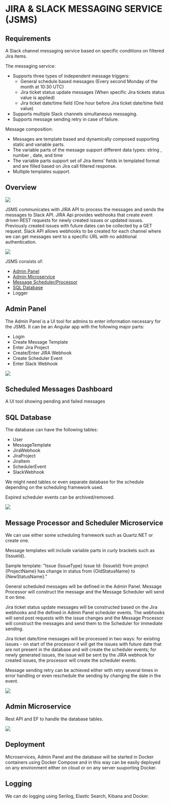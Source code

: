# JIRA & SLACK MESSAGING SERVICE (JSMS)

## Requirements

A Slack channel messaging service based on specific conditions on filtered Jira items.

The messaging service:
- Supports three types of independent message triggers:
	- General schedule based messages (Every second Monday of the month at 10:30 UTC)
	- Jira ticket status update messages (When specific Jira tickets status value is applied)
	- Jira ticket date/time field (One hour before Jira ticket date/time field value)
- Supports multiple Slack channels simultaneous messaging.
- Supports message sending retry in case of failure.

Message composition:
- Messages are template based and dynamically composed supporting static and variable parts.
- The variable parts of the message support different data types: string , number , date, and time 
- The variable parts support set of Jira items’ fields in templated format and are filled based on Jira call filtered response.
- Multiple templates support.

## Overview

![](general-diagram.png)

JSMS communicates with JIRA API to process the messages and sends the messages to Slack API.
JIRA Api provides webhooks that create event driven REST requests for newly created issues or updated issues. Previously created issues with future dates can be collected by a GET request.
Slack API allows webhooks to be created for each channel where we can get messages sent to a specific URL with no additional authentication.

![](jsms-diagram.png)
	
JSMS consists of:
- [Admin Panel](#admin-panel)
- [Admin Microservice](#admin-microservice)
- [Message Scheduler/Processor](message-processor-and-scheduler)
- [SQL Database](#sql-database)
- Logger

## Admin Panel

The Admin Panel is a UI tool for admins to enter information necessary for the JSMS. It can be an Angular app with the following major parts:
- Login
- Create Message Template
- Enter Jira Project
- Create/Enter JIRA Webhook
- Create Scheduler Event
- Enter Slack Webhook

![](admin-panel-diagram.png)

## Scheduled Messages Dashboard

A UI tool showing pending and failed messages
	
## SQL Database
	
The database can have the following tables:
- User
- MessageTemplate
- JiraWebhook
- JiraProject
- JiraItem
- SchedulerEvent
- SlackWebhook

We might need tables or even separate database for the schedule depending on the scheduling framework used.

Expired scheduler events can be archived/removed.

![](sql-diagram.png)

## Message Processor and Scheduler Microservice

We can use either some scheduling framework such as Quartz.NET or create one.

Message templates will include variable parts in curly brackets such as \{IssueId\}.

Sample template: "Issue \{IssueType\} Issue Id: \{IssueId\} from project \{ProjectName\} has change in status from \{OldStatusName\} to \{NewStatusName\}."

General scheduled messages will be defined in the Admin Panel. Message Processor will construct the message and the Message Scheduler will send it on time.

Jira ticket status update messages will be constructed based on the Jira webhooks and the defined in Admin Panel scheduler events. The webhooks will send post requests with the issue changes and the Message Processor will construct the messages and send them to the Scheduler for immediate sending.

Jira ticket date/time messages will be processed in two ways: for existing issues - on start of the processor it will get the issues with future date that are not present in the database and will create the scheduler events; for newly generated issues, the issue will be sent by the JIRA webhook for created issues, the processor will create the scheduler events. 

Message sending retry can be achieved either with retry several times in error handling or even reschedule the sending by changing the date in the event.
 
![](processor-scheduler-diagram.png)

## Admin Microservice

Rest API and EF to handle the database tables.

![](admin-microservice-diagram.png)

## Deployment

Microservices, Admin Panel and the database will be started in Docker containers using Docker Compose and in this way can be easily deployed on any environment either on cloud or on any server suuporting Docker.

## Logging

We can do logging using Serilog, Elastic Search, Kibana and Docker.
